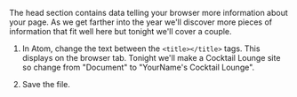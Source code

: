 The head section contains data telling your browser more information about your page.  As we get farther into the year we'll discover more pieces of information that fit well here but tonight we'll cover a couple.

1. In Atom, change the text between the `<title></title>` tags.  This displays on the browser tab.  Tonight we'll make a Cocktail Lounge site so change from "Document" to "YourName's Cocktail Lounge".

2. Save the file.
